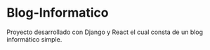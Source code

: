 # Blog-Informatico
Proyecto desarrollado con Django y React el cual consta de un blog informático simple.
